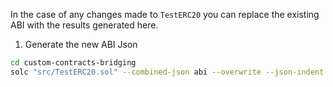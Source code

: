 In the case of any changes made to `TestERC20` you can replace the existing ABI with the results generated here.

1. Generate the new ABI Json

```sh
cd custom-contracts-bridging
solc "src/TestERC20.sol" --combined-json abi --overwrite --json-indent 2 | jq -c '.contracts["src/TestERC20.sol:TestERC20"].abi' > scripts/contract-abis/TestERC20Abi.json
```
